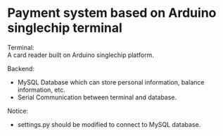 # Payment system based on Arduino singlechip terminal

Terminal:<br>
A card reader built on Arduino singlechip platform.

Backend:<br>
* MySQL Database which can store personal information, balance information, etc.
* Serial Communication between terminal and database.

Notice:<br>
* settings.py should be modified to connect to MySQL database.
